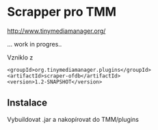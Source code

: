 # Scrapper pro TMM 

http://www.tinymediamanager.org/

... work in progres..

Vzniklo z 
 
    <groupId>org.tinymediamanager.plugins</groupId>
    <artifactId>scraper-ofdb</artifactId>
    <version>1.2-SNAPSHOT</version>


## Instalace
Vybuildovat .jar a nakopírovat do TMM/plugins 